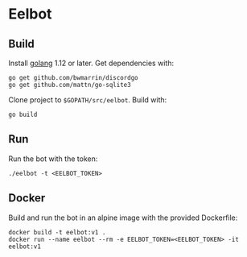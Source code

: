 # Eelbot

## Build

Install [golang](https://golang.org/) 1.12 or later. Get dependencies with:

    go get github.com/bwmarrin/discordgo
    go get github.com/mattn/go-sqlite3

Clone project to `$GOPATH/src/eelbot`. Build with:

    go build

## Run

Run the bot with the token:

    ./eelbot -t <EELBOT_TOKEN>

## Docker

Build and run the bot in an alpine image with the provided Dockerfile:

    docker build -t eelbot:v1 .
    docker run --name eelbot --rm -e EELBOT_TOKEN=<EELBOT_TOKEN> -it eelbot:v1